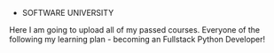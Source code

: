  * SOFTWARE UNIVERSITY 

Here I am going to upload all of my passed courses. Everyone of the following my learning plan - becoming an Fullstack Python Developer!
